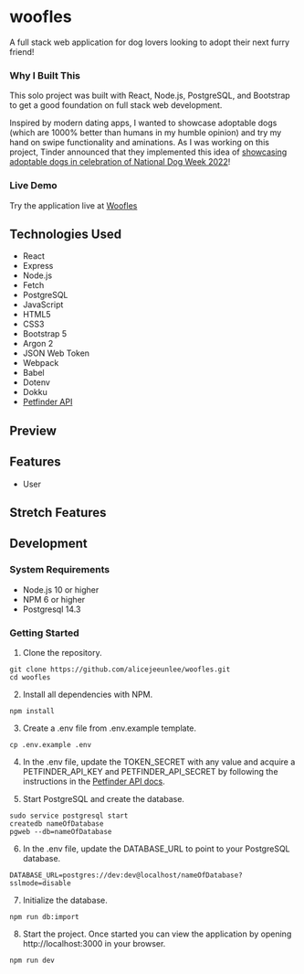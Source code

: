 # woofles

A full stack web application for dog lovers looking to adopt their next furry friend!

### Why I Built This

This solo project was built with React, Node.js, PostgreSQL, and Bootstrap to get a good foundation on full stack web development.

Inspired by modern dating apps, I wanted to showcase adoptable dogs (which are 1000% better than humans in my humble opinion) and try my hand on swipe functionality and aminations. As I was working on this project, Tinder announced that they implemented this idea of [showcasing adoptable dogs in celebration of National Dog Week 2022](https://techcrunch.com/2022/09/20/tinder-finds-a-better-use-by-adding-adoptable-dogs-to-its-app-in-celebration-of-national-dog-week/amp/)!

### Live Demo

Try the application live at [Woofles](https://woofles.alicejeeunlee.dev/)

## Technologies Used

* React
* Express
* Node.js
* Fetch
* PostgreSQL
* JavaScript
* HTML5
* CSS3
* Bootstrap 5
* Argon 2
* JSON Web Token
* Webpack
* Babel
* Dotenv
* Dokku
* [Petfinder API](https://www.petfinder.com/developers/v2/docs/)

## Preview

## Features

* User


## Stretch Features

## Development
### System Requirements
- Node.js 10 or higher
- NPM 6 or higher
- Postgresql 14.3

### Getting Started
1. Clone the repository.

```
git clone https://github.com/alicejeeunlee/woofles.git
cd woofles
```

2. Install all dependencies with NPM.

```
npm install
```

3. Create a .env file from .env.example template.

```
cp .env.example .env
```

4. In the .env file, update the TOKEN_SECRET with any value and acquire a PETFINDER_API_KEY and PETFINDER_API_SECRET by following the instructions in the [Petfinder API docs](https://www.petfinder.com/developers/v2/docs/).

5. Start PostgreSQL and create the database.

```
sudo service postgresql start
createdb nameOfDatabase
pgweb --db=nameOfDatabase
```

6. In the .env file, update the DATABASE_URL to point to your PostgreSQL database.

```
DATABASE_URL=postgres://dev:dev@localhost/nameOfDatabase?sslmode=disable
```

7. Initialize the database.

```
npm run db:import
```

8. Start the project. Once started you can view the application by opening http://localhost:3000 in your browser.

```
npm run dev
```
